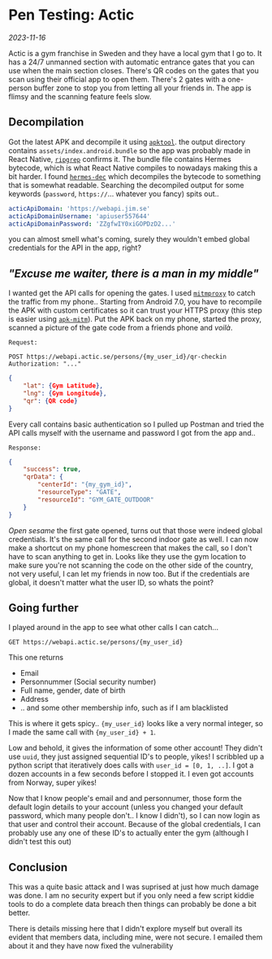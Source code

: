 # Pen Testing: Actic

*2023-11-16*

Actic is a gym franchise in Sweden and they have
a local gym that I go to. It has a 24/7 unmanned section with automatic
entrance gates that you can use when the main section closes. There's QR codes
on the gates that you scan using their official app to open them. There's 2
gates with a one-person buffer zone to stop you from letting all your friends
in. The app is flimsy and the scanning feature feels slow.

## Decompilation

Got the latest APK and decompile it using [`apktool`](https://apktool.org/).
the output directory contains `assets/index.android.bundle` so the app was
probably made in React Native,
[`ripgrep`](https://github.com/BurntSushi/ripgrep) confirms it. The bundle file
contains Hermes bytecode, which is what React Native compiles to nowadays
making this a bit harder. I found
[`hermes-dec`](https://github.com/P1sec/hermes-dec) which decompiles the
bytecode to something that is somewhat readable. Searching the decompiled
output for some keywords (`password`, `https://`... whatever you fancy) spits
out..

```yml
acticApiDomain: 'https://webapi.jim.se'
acticApiDomainUsername: 'apiuser557644'
acticApiDomainPassword: 'ZZgfwIY0xiGOPDzD2...'
```

you can almost smell what's coming, surely they wouldn't embed global
credentials for the API in the app, right?

## _"Excuse me waiter, there is a man in my middle"_

I wanted get the API calls for opening the gates. I used
[`mitmproxy`](http://mitm.it/) to catch the traffic from my phone..
Starting from Android 7.0, you have to recompile the APK with custom
certificates so it can trust your HTTPS proxy (this step is easier using
[`apk-mitm`](https://github.com/shroudedcode/apk-mitm)). Put the APK back
on my phone, started the proxy, scanned a picture of the gate code from a
friends phone and _voilà_.

`Request:`

```http
POST https://webapi.actic.se/persons/{my_user_id}/qr-checkin
Authorization: "..."
```

```json
{
    "lat": {Gym Latitude},
    "lng": {Gym Longitude},
    "qr": {QR code}
}
```

Every call contains basic authentication so I pulled up Postman and
tried the API calls myself with the username and password I got from the app
and..

`Response:`

```json
{
    "success": true,
    "qrData": {
        "centerId": "{my_gym_id}",
        "resourceType": "GATE",
        "resourceId": "GYM_GATE_OUTDOOR"
    }
}
```

_Open sesame_ the first gate opened, turns out that those were indeed global
credentials. It's the same call for the second indoor gate as well. I can now
make a shortcut on my phone homescreen that makes the call, so I don't have to
scan anything to get in. Looks like they use the gym location to make sure you're
not scanning the code on the other side of the country, not very useful, I
can let my friends in now too. But if the credentials are global, it doesn't
matter what the user ID, so whats the point?

## Going further

I played around in the app to see what other calls I can catch...

```http
GET https://webapi.actic.se/persons/{my_user_id}
```

This one returns

- Email
- Personnummer (Social security number)
- Full name, gender, date of birth
- Address
- .. and some other membership info, such as if I am blacklisted

This is where it gets spicy.. `{my_user_id}` looks like a very normal integer,
so I made the same call with `{my_user_id} + 1`.

Low and behold, it gives the information of some other account! They didn't
use `uuid`, they just assigned sequential ID's to people, yikes! I scribbled up
a python script that iteratively does calls with `user_id = [0, 1, ..]`. I got
a dozen accounts in a few seconds before I stopped it. I even got accounts from
Norway, super yikes!

Now that I know people's email and and personnumer, those form the default
login details to your account (unless you changed your default password, which
many people don't.. I know I didn't), so I can now login as that user and
control their account. Because of the global credentials, I can probably use
any one of these ID's to actually enter the gym (although I didn't test this
out)

## Conclusion

This was a quite basic attack and I was suprised at just how much damage was
done. I am no security expert but if you only need a few script kiddie tools to
do a complete data breach then things can probably be done a bit better.

There is details missing here that I didn't explore myself but overall its
evident that members data, including mine, were not secure. I emailed them about it
and they have now fixed the vulnerability
